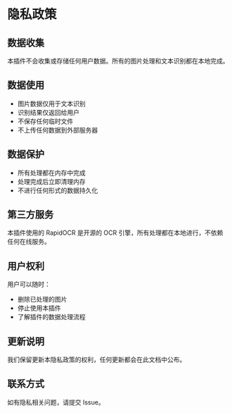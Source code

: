 # 隐私政策

## 数据收集
本插件不会收集或存储任何用户数据。所有的图片处理和文本识别都在本地完成。

## 数据使用
- 图片数据仅用于文本识别
- 识别结果仅返回给用户
- 不保存任何临时文件
- 不上传任何数据到外部服务器

## 数据保护
- 所有处理都在内存中完成
- 处理完成后立即清理内存
- 不进行任何形式的数据持久化

## 第三方服务
本插件使用的 RapidOCR 是开源的 OCR 引擎，所有处理都在本地进行，不依赖任何在线服务。

## 用户权利
用户可以随时：
- 删除已处理的图片
- 停止使用本插件
- 了解插件的数据处理流程

## 更新说明
我们保留更新本隐私政策的权利，任何更新都会在此文档中公布。

## 联系方式
如有隐私相关问题，请提交 Issue。